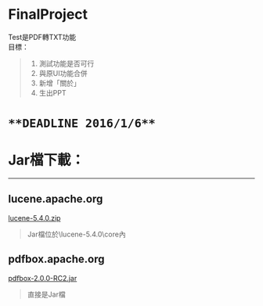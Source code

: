 # FinalProject

Test是PDF轉TXT功能  
目標：  
> 1. 測試功能是否可行  
> 2. 與原UI功能合併
> 3. 新增「關於」
> 4. 生出PPT


# `**DEADLINE 2016/1/6**` #



# Jar檔下載：   #

----------

## lucene.apache.org   ##
  [lucene-5.4.0.zip](http://apache.stu.edu.tw/lucene/java/5.4.0/lucene-5.4.0.zip)  

> Jar檔位於\lucene-5.4.0\core內  

## pdfbox.apache.org  ##
  [pdfbox-2.0.0-RC2.jar](http://ftp.twaren.net/Unix/Web/apache/pdfbox/2.0.0-RC2/pdfbox-app-2.0.0-RC2.jar)  

> 直接是Jar檔  


